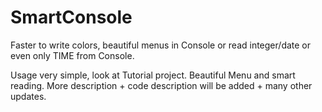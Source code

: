 # SmartConsole
Faster to write colors, beautiful menus in Console or read integer/date or even only TIME from Console.

Usage very simple, look at Tutorial project.
Beautiful Menu and smart reading. More description + code description will be added + many other updates.
